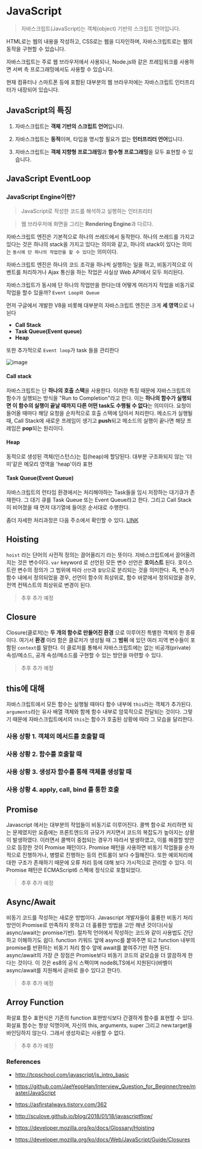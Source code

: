 # JavaScript

>  자바스크립트(JavaScript)는 객체(object) 기반의 스크립트 언어입니다.

HTML로는 웹의 내용을 작성하고, CSS로는 웹을 디자인하며, 자바스크립트로는 웹의 동작을 구현할 수 있습니다.

자바스크립트는 주로 웹 브라우저에서 사용되나, Node.js와 같은 프레임워크를 사용하면 서버 측 프로그래밍에서도 사용할 수 있습니다.

현재 컴퓨터나 스마트폰 등에 포함된 대부분의 웹 브라우저에는 자바스크립트 인터프리터가 내장되어 있습니다.



## JavaScript의 특징

1. 자바스크립트는 **객체 기반의 스크립트 언어**입니다.

2. 자바스크립트는 **동적**이며, 타입을 명시할 필요가 없는 **인터프리터 언어**입니다.

3. 자바스크립트는 **객체 지향형 프로그래밍**과 **함수형 프로그래밍**을 모두 표현할 수 있습니다.



## JavaScript EventLoop

###  JavaScript Engine이란?

> JavaScript로 작성한 코드를 해석하고 실행하는 인터프리터

> 웹 브라우저에 화면을 그리는 **Rendering Engine**과 다르다.

자바스크립트 엔진은 기본적으로 하나의 쓰레드에서 동작한다. 하나의 쓰레드를 가지고 있다는 것은 하나의 stack을 가지고 있다는 의미와 같고, 하나의 stack이 있다는 의미는 `동시에 단 하나의 작업만을 할 수 있다`는 의미이다.

자바스크립트 엔진은 하나의 코드 조각을 하나씩 실행하는 일을 하고, 비동기적으로 이벤트를 처리하거나 Ajax 통신을 하는 작업은 사실상 Web API에서 모두 처리된다.

자바스크립트가 동시에 단 하나의 작업만을 한다는데 어떻게 여러가지 작업을 비동기로 작업을 할수 있을까?  `Event Loop와 Queue`

먼저 구글에서 개발한 V8을 비롯해 대부분의 자바스크립트 엔진은 크게 **세 영역**으로 나뉜다

* **Call Stack**
* **Task Queue(Event queue)**
* **Heap**

또한 추가적으로 `Event loop`가 task 들을 관리한다

![image](https://user-images.githubusercontent.com/42582516/80869487-a740f500-8cdb-11ea-9e6c-92110c7753e3.png)

#### Call stack

자바스크립트는 단 **하나의 호출 스택**을 사용한다. 이러한 특징 때문에 자바스크립트의 함수가 실행되는 방식을 "Run to Completion"라고 한다. 이는 **하나의 함수가 실행되면 이 함수의 실행이 끝날 때까지 다른 어떤 task도 수행될 수 없다**는 의미이다. 요청이 들어올 때마다 해당 요청을 순차적으로 호출 스택에 담아서 처리한다. 메소드가 실행될 때, Call Stack에 새로운 프레임이 생기고 **push**되고 메소드의 실행이 끝나면 해당 프레임은 **pop**되는 원리이다.

#### Heap

동적으로 생성된 객체(인스턴스)는 힙(heap)에 할당된다. 대부분 구조화되지 않는 '더미'같은 메모리 영역을 'heap'이라 표현

#### Task Queue(Event Queue)

자바스크립트의 런타임 환경에서는 처리해야하는 Task들을 임시 저장하는 대기큐가 존재한다. 그 대기 큐를 Task Queue 또는 Event Queue라고 한다. 그리고 Call Stack이 비어졌을 때 먼저 대기열에 들어온 순서대로 수행한다.

좀더 자세한 처리과정은 다음 주소에서 확인할 수 있다. [LINK](http://sculove.github.io/blog/2018/01/18/javascriptflow/)



## Hoisting

`hoist` 라는 단어의 사전적 정의는 끌어올리기 라는 뜻이다. 자바스크립트에서 끌어올려지는 것은 변수이다. `var` keyword 로 선언된 모든 변수 선언은 **호이스트** 된다. 호이스트란 변수의 정의가 그 범위에 따라 `선언`과 `할당`으로 분리되는 것을 의미한다. 즉, 변수가 함수 내에서 정의되었을 경우, 선언이 함수의 최상위로, 함수 바깥에서 정의되었을 경우, 전역 컨텍스트의 최상위로 변경이 된다.

> 추후 추가 예정



## Closure

Closure(클로저)는 **두 개의 함수로 만들어진 환경** 으로 이루어진 특별한 객체의 한 종류이다. 여기서 **환경** 이라 함은 클로저가 생성될 때 그 **범위** 에 있던 여러 지역 변수들이 포함된 `context`를 말한다. 이 클로저를 통해서 자바스크립트에는 없는 비공개(private) 속성/메소드, 공개 속성/메소드를 구현할 수 있는 방안을 마련할 수 있다.

> 추후 추가 예정



## this에 대해

자바스크립트에서 모든 함수는 실행될 때마다 함수 내부에 `this`라는 객체가 추가된다. `arguments`라는 유사 배열 객체와 함께 함수 내부로 암묵적으로 전달되는 것이다. 그렇기 때문에 자바스크립트에서의 `this`는 함수가 호출된 상황에 따라 그 모습을 달리한다.

### 사용 상황 1. 객체의 메서드를 호출할 때



### 사용 상황 2. 함수를 호출할 때



### 사용 상황 3.  생성자 함수를 통해 객체를 생성할 때



### 사용 상황 4. apply, call, bind 를 통한 호출



## Promise

Javascript 에서는 대부분의 작업들이 비동기로 이루어진다. 콜백 함수로 처리하면 되는 문제였지만 요즘에는 프론트엔드의 규모가 커지면서 코드의 복잡도가 높아지는 상황이 발생하였다. 이러면서 콜백이 중첩되는 경우가 따라서 발생하였고, 이를 해결할 방안으로 등장한 것이 Promise 패턴이다. Promise 패턴을 사용하면 비동기 작업들을 순차적으로 진행하거나, 병렬로 진행하는 등의 컨트롤이 보다 수월해진다. 또한 예외처리에 대한 구조가 존재하기 때문에 오류 처리 등에 대해 보다 가시적으로 관리할 수 있다. 이 Promise 패턴은 ECMAScript6 스펙에 정식으로 포함되었다.

> 추후 추가 예정



## Async/Await

비동기 코드를 작성하는 새로운 방법이다. Javascript 개발자들이 훌륭한 비동기 처리 방안이 Promise로 만족하지 못하고 더 훌륭한 방법을 고안 해낸 것이다(사실 async/await는 promise기반). 절차적 언어에서 작성하는 코드와 같이 사용법도 간단하고 이해하기도 쉽다. function 키워드 앞에 async를 붙여주면 되고 function 내부의 promise를 반환하는 비동기 처리 함수 앞에 await를 붙여주기만 하면 된다. async/await의 가장 큰 장점은 Promise보다 비동기 코드의 겉모습을 더 깔끔하게 한다는 것이다. 이 것은 es8의 공식 스펙이며 node8LTS에서 지원된다(바벨이 async/await를 지원해서 곧바로 쓸수 있다고 한다!).

> 추후 추가 예정



## Arroy Function

화살표 함수 표현식은 기존의 function 표현방식보다 간결하게 함수를 표현할 수 있다. 화살표 함수는 항상 익명이며, 자신의 this, arguments, super 그리고 new.target을 바인딩하지 않는다. 그래서 생성자로는 사용할 수 없다.

> 추후 추가 예정



### References

* http://tcpschool.com/javascript/js_intro_basic
* https://github.com/JaeYeopHan/Interview_Question_for_Beginner/tree/master/JavaScript
* https://asfirstalways.tistory.com/362
* http://sculove.github.io/blog/2018/01/18/javascriptflow/

* https://developer.mozilla.org/ko/docs/Glossary/Hoisting

* https://developer.mozilla.org/ko/docs/Web/JavaScript/Guide/Closures
